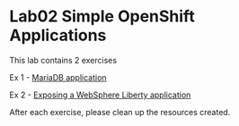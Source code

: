 # Lab02 Simple OpenShift Applications

This lab contains 2 exercises

Ex 1 - [MariaDB application](openshift-mariadb-application-ex-1.md)

Ex 2 - [Exposing a WebSphere Liberty application](openshift-websphere-liberty-ex-2.md)

After each exercise, please clean up the resources created.
